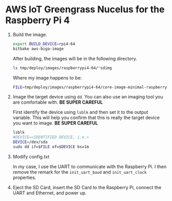 # AWS IoT Greengrass Nucelus for the Raspberry Pi 4
1. Build the image.

   ```bash
   export BUILD_DEVICE=rpi4-64   
   bitbake aws-biga-image
   ```

   After building, the images will be in the following directory.

   ```bash
   ls tmp/deploy/images/raspberrypi4-64/*sdimg
   ```

    Where my image happens to be:

    ```bash
    FILE=tmp/deploy/images/raspberrypi4-64/core-image-minimal-raspberrypi4-64.rpi-sdimg
    ```

2. Image the target device using `dd`.  You can also use an imaging
   tool you are comfortable with. **BE SUPER CAREFUL**
   
   First identify the device using `lsblk` and then set it to the 
   output variable. This will help you confirm that this is really 
   the target device you want to image. **BE SUPER CAREFUL**
   
   ```bash
   lsblk
   #DEVICE=<IDENTIFIED DEVICE, i.e.>
   DEVICE=/dev/sda
   sudo dd if=$FILE of=$DEVICE bs=1m
   ```

3. Modify config.txt

   In my case, I use the UART to communicate with the Raspberry Pi.  I
   then remove the remark for the `init_uart_baud` and
   `init_uart_clock` properties.
   

4. Eject the SD Card, insert the SD Card to the Raspberry Pi, connect
the UART and Ethernet, and power up.

